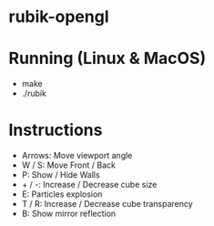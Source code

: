 # rubik-opengl

# Running (Linux & MacOS)

* make
* ./rubik

# Instructions

* Arrows: Move viewport angle
* W / S: Move Front / Back
* P: Show / Hide Walls
* \+ / \-: Increase / Decrease cube size
* E: Particles explosion
* T / R: Increase / Decrease cube transparency
* B: Show mirror reflection
